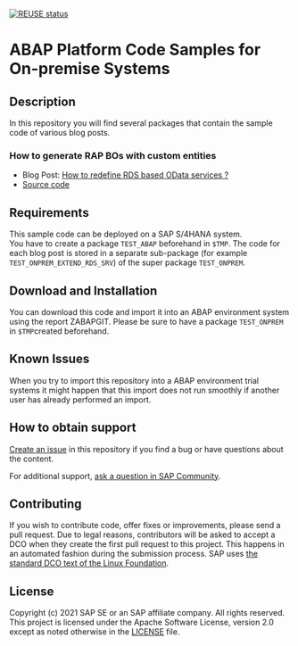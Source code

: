[![REUSE status](https://api.reuse.software/badge/github.com/SAP-samples/abap-platform-code-samples-standard)](https://api.reuse.software/info/github.com/SAP-samples/abap-platform-code-samples-standard)

# ABAP Platform Code Samples for On-premise Systems

## Description

In this repository you will find several packages that contain the sample code of various blog posts.

### How to generate RAP BOs with custom entities  
* Blog Post: [How to redefine RDS based OData services ?](https://blogs.sap.com/2021/09/21/how-to-redefine-rds-based-odata-services)  
* [Source code](../../tree/main/src/rap_gen_cust_ent)

## Requirements

This sample code can be deployed on a SAP S/4HANA system.   
You have to create a package `TEST_ABAP` beforehand in `$TMP`. 
The code for each blog post is stored in a separate sub-package (for example `TEST_ONPREM_EXTEND_RDS_SRV`) of the super package `TEST_ONPREM`.  

## Download and Installation

You can download this code and import it into an ABAP environment system using the report ZABAPGIT. Please be sure to have a package `TEST_ONPREM` in `$TMP`created beforehand.

## Known Issues

When you try to import this repository into a ABAP environment trial systems it might happen that this import does not run smoothly if another user has already performed an import.

## How to obtain support

[Create an issue](https://github.com/SAP-samples/<repository-name>/issues) in this repository if you find a bug or have questions about the content.
 
For additional support, [ask a question in SAP Community](https://answers.sap.com/questions/ask.html).

## Contributing
If you wish to contribute code, offer fixes or improvements, please send a pull request. Due to legal reasons, contributors will be asked to accept a DCO when they create the first pull request to this project. This happens in an automated fashion during the submission process. SAP uses [the standard DCO text of the Linux Foundation](https://developercertificate.org/).

## License
Copyright (c) 2021 SAP SE or an SAP affiliate company. All rights reserved. This project is licensed under the Apache Software License, version 2.0 except as noted otherwise in the [LICENSE](LICENSES/Apache-2.0.txt) file.
